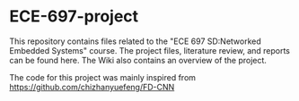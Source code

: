 # ECE-697-project
This repository contains files related to the "ECE 697 SD:Networked Embedded Systems" course. The project files, literature review, and reports can be found here. The Wiki also contains an overview of the project.

The code for this project was mainly inspired from https://github.com/chizhanyuefeng/FD-CNN


